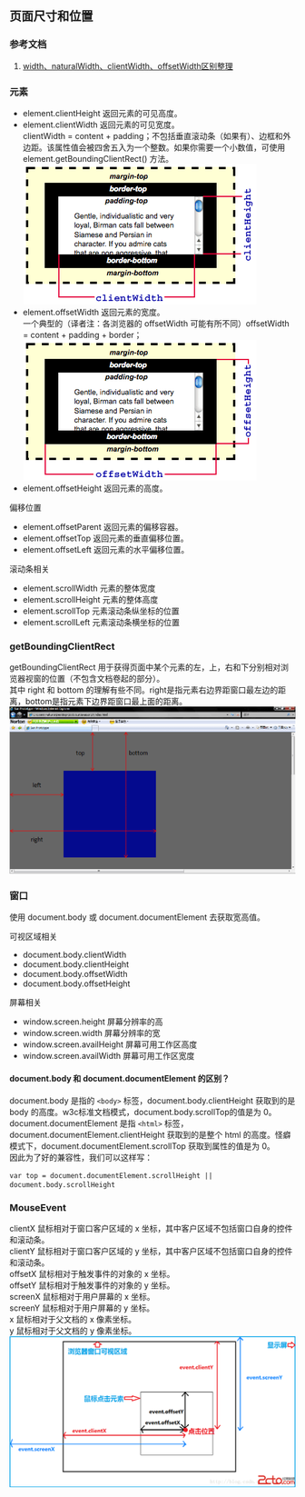 ## 页面尺寸和位置

### 参考文档
1. [width、naturalWidth、clientWidth、offsetWidth区别整理](https://segmentfault.com/a/1190000013772038)

### 元素
- element.clientHeight	返回元素的可见高度。  
- element.clientWidth	返回元素的可见宽度。  
clientWidth = content + padding；不包括垂直滚动条（如果有）、边框和外边距。该属性值会被四舍五入为一个整数。如果你需要一个小数值，可使用 element.getBoundingClientRect() 方法。
![clientWidth](../images/element_width_1.png)
- element.offsetWidth	返回元素的宽度。  
一个典型的（译者注：各浏览器的 offsetWidth 可能有所不同）offsetWidth = content + padding + border；
![clientWidth](../images/element_width_2.png)
- element.offsetHeight	返回元素的高度。  

偏移位置
- element.offsetParent	返回元素的偏移容器。  
- element.offsetTop	返回元素的垂直偏移位置。  
- element.offsetLeft	返回元素的水平偏移位置。  

滚动条相关
- element.scrollWidth 元素的整体宽度  
- element.scrollHeight 元素的整体高度  
- element.scrollTop 元素滚动条纵坐标的位置  
- element.scrollLeft 元素滚动条横坐标的位置  

### getBoundingClientRect
getBoundingClientRect 用于获得页面中某个元素的左，上，右和下分别相对浏览器视窗的位置（不包含文档卷起的部分）。  
其中 right 和 bottom 的理解有些不同。right是指元素右边界距窗口最左边的距离，bottom是指元素下边界距窗口最上面的距离。
![getBoundingClientRect](../images/element_width_3.gif)

### 窗口
使用 document.body 或 document.documentElement 去获取宽高值。

可视区域相关
- document.body.clientWidth
- document.body.clientHeight
- document.body.offsetWidth
- document.body.offsetHeight

屏幕相关
- window.screen.height 屏幕分辨率的高
- window.screen.width 屏幕分辨率的宽
- window.screen.availHeight 屏幕可用工作区高度
- window.screen.availWidth 屏幕可用工作区宽度

#### document.body 和 document.documentElement 的区别？
document.body 是指的 ```<body>``` 标签，document.body.clientHeight 获取到的是 body 的高度。w3c标准文档模式，document.body.scrollTop的值是为 0。    
document.documentElement 是指 ```<html>``` 标签，document.documentElement.clientHeight 获取到的是整个 html 的高度。怪癖模式下，document.documentElement.scrollTop 获取到属性的值是为 0。  
因此为了好的兼容性，我们可以这样写：
```
var top = document.documentElement.scrollHeight || document.body.scrollHeight
```

### MouseEvent
clientX 鼠标相对于窗口客户区域的 x 坐标，其中客户区域不包括窗口自身的控件和滚动条。  
clientY 鼠标相对于窗口客户区域的 y 坐标，其中客户区域不包括窗口自身的控件和滚动条。  
offsetX 鼠标相对于触发事件的对象的 x 坐标。  
offsetY 鼠标相对于触发事件的对象的 y 坐标。  
screenX 鼠标相对于用户屏幕的 x 坐标。  
screenY 鼠标相对于用户屏幕的 y 坐标。  
x 鼠标相对于父文档的 x 像素坐标。  
y 鼠标相对于父文档的 y 像素坐标。  
![坐标图解](../images/MouseEvent_1.png)